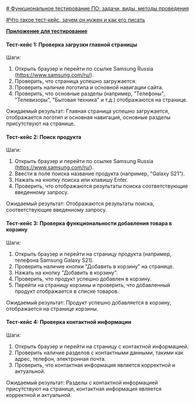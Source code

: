 [# Функциональное тестирование ПО: задачи, виды, методы проведения ](https://practicum.yandex.ru/blog/funkcionalnoe-testirovanie-po/)

[#Что такое тест‑кейс, зачем он нужен и как его писать](https://practicum.yandex.ru/blog/chto-takoe-test-keys-i-kak-ego-sostavit/)

[**Приложение для тестирование**](https://www.samsung.com/ru/)


#### Тест-кейс 1: Проверка загрузки главной страницы

Шаги:
1. Открыть браузер и перейти по ссылке Samsung Russia (https://www.samsung.com/ru/).
2. Проверить, что страница успешно загружается.
3. Проверить наличие логотипа и основной навигации сайта.
4. Проверить, что основные разделы (например, "Телефоны", "Телевизоры", "Бытовая техника" и т.д.) отображаются на странице.

Ожидаемый результат: Главная страница успешно загружается, отображается логотип и основная навигация, основные разделы присутствуют на странице.

#### Тест-кейс 2: Поиск продукта

Шаги:
1. Открыть браузер и перейти по ссылке Samsung Russia (https://www.samsung.com/ru/).
2. Ввести в поле поиска название продукта (например, "Galaxy S21").
3. Нажать на кнопку поиска или клавишу Enter.
4. Проверить, что отображаются результаты поиска соответствующие введенному запросу.

Ожидаемый результат: Отображаются результаты поиска, соответствующие введенному запросу.

#### Тест-кейс 3: Проверка функциональности добавления товара в корзину

Шаги:
1. Открыть браузер и перейти на страницу продукта (например, телефона Samsung Galaxy S21).
2. Проверить наличие кнопки "Добавить в корзину" на странице.
3. Нажать на кнопку "Добавить в корзину".
4. Проверить, что продукт успешно добавлен в корзину.
5. Перейти на страницу корзины и проверить, что добавленный продукт отображается в списке товаров.

Ожидаемый результат: Продукт успешно добавляется в корзину, отображается на странице корзины.

#### Тест-кейс 4: Проверка контактной информации

Шаги:
1. Открыть браузер и перейти на страницу с контактной информацией.
2. Проверить наличие разделов с контактными данными, такими как адрес, телефон, электронная почта.
3. Проверить, что контактная информация является корректной и актуальной.

Ожидаемый результат: Разделы с контактной информацией присутствуют на странице, контактная информация является корректной и актуальной.